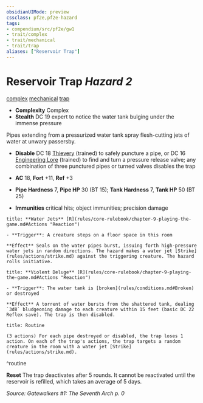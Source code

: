 ```yaml
---
obsidianUIMode: preview
cssclass: pf2e,pf2e-hazard
tags:
- compendium/src/pf2e/gw1
- trait/complex
- trait/mechanical
- trait/trap
aliases: ["Reservoir Trap"]
---
```

# Reservoir Trap *Hazard 2*  
[complex](complex.md "Complex Hazard Trait")  [mechanical](mechanical.md "Mechanical Hazard Trait")  [trap](trap.md "Trap Hazard Trait")  

- **Complexity** Complex
- **Stealth** DC 19 expert to notice the water tank bulging under the immense pressure  

Pipes extending from a pressurized water tank spray flesh-cutting jets of water at unwary passersby.

- **Disable** DC 18 [Thievery](skills.md#Thievery) (trained) to safely puncture a pipe, or DC 16 [Engineering Lore](skills.md#Lore) (trained) to find and turn a pressure release valve; any combination of three punctured pipes or turned valves disables the trap  

- **AC** 18, **Fort** +11, **Ref** +3
- **Pipe Hardness** 7, **Pipe HP** 30 (BT 15); **Tank Hardness** 7, **Tank HP** 50 (BT 25)
- **Immunities** critical hits; object immunities; precision damage

```ad-embed-ability
title: **Water Jets** [R](rules/core-rulebook/chapter-9-playing-the-game.md#Actions "Reaction")

- **Trigger**: A creature steps on a floor space in this room

**Effect** Seals on the water pipes burst, issuing forth high-pressure water jets in random directions. The hazard makes a water jet [Strike](rules/actions/strike.md) against the triggering creature. The hazard rolls initiative.
```
```ad-embed-ability
title: **Violent Deluge** [R](rules/core-rulebook/chapter-9-playing-the-game.md#Actions "Reaction")

- **Trigger**: The water tank is [broken](rules/conditions.md#Broken) or destroyed

**Effect** A torrent of water bursts from the shattered tank, dealing `3d8` bludgeoning damage to each creature within 15 feet (basic DC 22 Reflex save). The trap is then disabled.
```

```ad-pf2-summary
title: Routine

(3 actions) For each pipe destroyed or disabled, the trap loses 1 action. On each of the trap's actions, the trap targets a random creature in the room with a water jet [Strike](rules/actions/strike.md).
```
^routine

**Reset** The trap deactivates after 5 rounds. It cannot be reactivated until the reservoir is refilled, which takes an average of 5 days.  

*Source: Gatewalkers #1: The Seventh Arch p. 0*